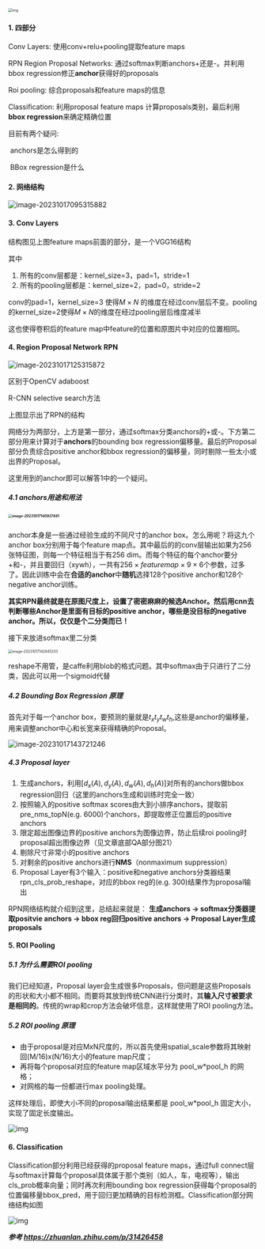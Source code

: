 <img src="https://pic3.zhimg.com/80/v2-c0172be282021a1029f7b72b51079ffe_1440w.webp" alt="img" style="zoom:50%;" />

#### 1. 四部分

Conv Layers: 使用conv+relu+pooling提取feature maps

RPN Region Proposal Networks: 通过softmax判断anchors+还是-。并利用bbox regression修正**anchor**获得好的proposals

Roi pooling: 综合proposals和feature maps的信息

Classification: 利用proposal feature maps 计算proposals类别，最后利用 **bbox regression**来确定精确位置



目前有两个疑问: 

​	anchors是怎么得到的

​	BBox regression是什么





#### 2. 网络结构

![image-20231017095315882](C:\Users\cimum\AppData\Roaming\Typora\typora-user-images\image-20231017095315882.png)

#### 3. Conv Layers

结构图见上图feature maps前面的部分，是一个VGG16结构

其中

1. 所有的conv层都是：kernel_size=3，pad=1，stride=1
2. 所有的pooling层都是：kernel_size=2，pad=0，stride=2

conv的pad=1，kernel_size=3 使得$M\times N$ 的维度在经过conv层后不变。pooling的kernel_size=2使得$M\times N$的维度在经过pooling层后维度减半

这也使得卷积后的feature map中feature的位置和原图片中对应的位置相同。

#### 4. Region Proposal Network RPN

![image-20231017125315872](C:\Users\cimum\AppData\Roaming\Typora\typora-user-images\image-20231017125315872.png)

区别于OpenCV adaboost

R-CNN selective search方法

上图显示出了RPN的结构

网络分为两部分，上方是第一部分，通过softmax分类anchors的+或-。下方第二部分用来计算对于**anchors**的bounding box regression偏移量。最后的Proposal部分负责综合positive anchor和bbox regression的偏移量，同时剔除一些太小或出界的Proposal。

这里用到的anchor即可以解答1中的一个疑问。

##### 4.1 anchors用途和用法

##### <img src="C:\Users\cimum\AppData\Roaming\Typora\typora-user-images\image-20231017140937441.png" alt="image-20231017140937441" style="zoom:50%;" />

anchor本身是一些通过经验生成的不同尺寸的anchor box。怎么用呢？将这九个anchor box分别用于每个feature map点。其中最后的的conv层输出如果为256张特征图，则每一个特征相当于有256 dim。而每个特征的每个anchor要分+和-，并且要回归（xywh），一共有$256\times featuremap\times9\times6$个参数，过多了。因此训练中会在**合适的anchor**中**随机**选择128个positive anchor和128个negative anchor训练。

**其实RPN最终就是在原图尺度上，设置了密密麻麻的候选Anchor。然后用cnn去判断哪些Anchor是里面有目标的positive anchor，哪些是没目标的negative anchor。所以，仅仅是个二分类而已！**

接下来放进softmax里二分类

<img src="C:\Users\cimum\AppData\Roaming\Typora\typora-user-images\image-20231017142845333.png" alt="image-20231017142845333" style="zoom:50%;" />

reshape不用管，是caffe利用blob的格式问题。其中softmax由于只进行了二分类，因此可以用一个sigmoid代替

##### 4.2 Bounding Box Regression 原理

首先对于每一个anchor box，要预测的量就是$t_x t_y t_w t_h$,这些是anchor的偏移量，用来调整anchor中心和长宽来获得精确的Proposal。



![image-20231017143721246](C:\Users\cimum\AppData\Roaming\Typora\typora-user-images\image-20231017143721246.png)

##### 4.3 Proposal layer

1. 生成anchors，利用$[d_x(A),d_y(A),d_w(A),d_h(A)]$对所有的anchors做bbox regression回归（这里的anchors生成和训练时完全一致）
2. 按照输入的positive softmax scores由大到小排序anchors，提取前pre_nms_topN(e.g. 6000)个anchors，即提取修正位置后的positive anchors
3. 限定超出图像边界的positive anchors为图像边界，防止后续roi pooling时proposal超出图像边界（见文章底部QA部分图21）
4. 剔除尺寸非常小的positive anchors
5. 对剩余的positive anchors进行**NMS**（nonmaximum suppression）
6. Proposal Layer有3个输入：positive和negative anchors分类器结果rpn_cls_prob_reshape，对应的bbox reg的(e.g. 300)结果作为proposal输出



RPN网络结构就介绍到这里，总结起来就是：
**生成anchors -> softmax分类器提取positvie anchors -> bbox reg回归positive anchors -> Proposal Layer生成proposals**



#### 5. ROI Pooling

##### 5.1 为什么需要ROI pooling

我们已经知道，Proposal layer会生成很多Proposals，但问题是这些Proposals的形状和大小都不相同。而要将其放到传统CNN进行分类时，其**输入尺寸被要求是相同的**。传统的wrap和crop方法会破坏信息，这样就使用了ROI pooling方法。

##### 5.2 ROI pooling 原理

- 由于proposal是对应MxN尺度的，所以首先使用spatial_scale参数将其映射回(M/16)x(N/16)大小的feature map尺度；
- 再将每个proposal对应的feature map区域水平分为 pool_w*pool_h 的网格；
- 对网格的每一份都进行max pooling处理。

这样处理后，即使大小不同的proposal输出结果都是 pool_w*pool_h 固定大小，实现了固定长度输出。

![img](https://pic1.zhimg.com/80/v2-e3108dc5cdd76b871e21a4cb64001b5c_1440w.webp)



#### 6. Classification

Classification部分利用已经获得的proposal feature maps，通过full connect层与softmax计算每个proposal具体属于那个类别（如人，车，电视等），输出cls_prob概率向量；同时再次利用bounding box regression获得每个proposal的位置偏移量bbox_pred，用于回归更加精确的目标检测框。Classification部分网络结构如图

![img](https://pic2.zhimg.com/80/v2-9377a45dc8393d546b7b52a491414ded_1440w.webp)

***参考 https://zhuanlan.zhihu.com/p/31426458***

